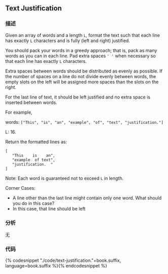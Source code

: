 ## Text Justification


### 描述

Given an array of words and a length `L`, format the text such that each line has exactly `L` characters and is fully (left and right) justified.

You should pack your words in a greedy approach; that is, pack as many words as you can in each line. Pad extra spaces `' '` when necessary so that each line has exactly `L` characters.

Extra spaces between words should be distributed as evenly as possible. If the number of spaces on a line do not divide evenly between words, the empty slots on the left will be assigned more spaces than the slots on the right.

For the last line of text, it should be left justified and no extra space is inserted between words.

For example, 

words: `["This", "is", "an", "example", "of", "text", "justification."]` 

L: 16.

Return the formatted lines as:

```
[
   "This    is    an",
   "example  of text",
   "justification.  "
]
```

Note: Each word is guaranteed not to exceed `L` in length.

Corner Cases:

* A line other than the last line might contain only one word. What should you do in this case?
* In this case, that line should be left


### 分析

无


### 代码

{% codesnippet "./code/text-justification."+book.suffix, language=book.suffix %}{% endcodesnippet %}
